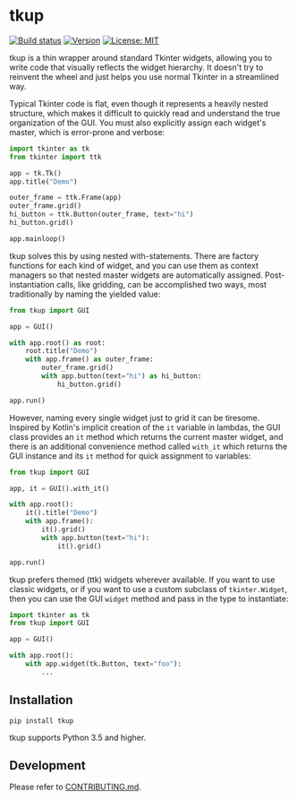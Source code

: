 
# tkup
[![Build status](https://travis-ci.org/mtkennerly/tkup.svg?branch=master)](https://travis-ci.org/mtkennerly/dunamai)
[![Version](https://img.shields.io/pypi/v/tkup)](https://pypi.org/project/dunamai)
[![License: MIT](https://img.shields.io/badge/license-MIT-yellow.svg)](https://opensource.org/licenses/MIT)

tkup is a thin wrapper around standard Tkinter widgets, allowing you to write
code that visually reflects the widget hierarchy. It doesn't try to reinvent
the wheel and just helps you use normal Tkinter in a streamlined way.

Typical Tkinter code is flat, even though it represents a heavily nested
structure, which makes it difficult to quickly read and understand the true
organization of the GUI. You must also explicitly assign each widget's master,
which is error-prone and verbose:

```python
import tkinter as tk
from tkinter import ttk

app = tk.Tk()
app.title("Demo")

outer_frame = ttk.Frame(app)
outer_frame.grid()
hi_button = ttk.Button(outer_frame, text="hi")
hi_button.grid()

app.mainloop()
```

tkup solves this by using nested with-statements. There are factory functions
for each kind of widget, and you can use them as context managers so that
nested master widgets are automatically assigned. Post-instantiation calls,
like gridding, can be accomplished two ways, most traditionally by naming the
yielded value:

```python
from tkup import GUI

app = GUI()

with app.root() as root:
    root.title("Demo")
    with app.frame() as outer_frame:
        outer_frame.grid()
        with app.button(text="hi") as hi_button:
            hi_button.grid()

app.run()
```

However, naming every single widget just to grid it can be tiresome.
Inspired by Kotlin's implicit creation of the `it` variable in lambdas,
the GUI class provides an `it` method which returns the current master widget,
and there is an additional convenience method called `with_it` which returns
the GUI instance and its `it` method for quick assignment to variables:

```python
from tkup import GUI

app, it = GUI().with_it()

with app.root():
    it().title("Demo")
    with app.frame():
        it().grid()
        with app.button(text="hi"):
            it().grid()

app.run()
```

tkup prefers themed (ttk) widgets wherever available. If you want to use
classic widgets, or if you want to use a custom subclass of `tkinter.Widget`,
then you can use the GUI `widget` method and pass in the type to instantiate:

```python
import tkinter as tk
from tkup import GUI

app = GUI()

with app.root():
    with app.widget(tk.Button, text="foo"):
        ...
```

## Installation
```
pip install tkup
```

tkup supports Python 3.5 and higher.

## Development
Please refer to [CONTRIBUTING.md](CONTRIBUTING.md).
